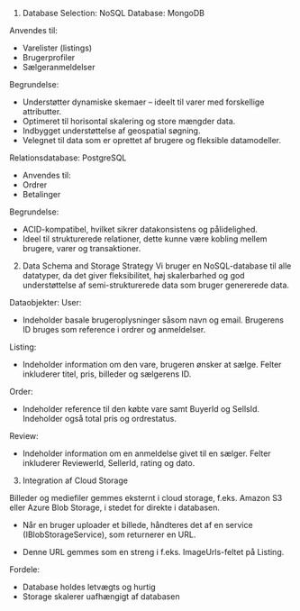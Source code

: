 1. Database Selection:
NoSQL Database: MongoDB

Anvendes til:
- Varelister (listings)
- Brugerprofiler
- Sælgeranmeldelser

Begrundelse:
- Understøtter dynamiske skemaer – ideelt til varer med forskellige attributter.
- Optimeret til horisontal skalering og store mængder data.
- Indbygget understøttelse af geospatial søgning.
- Velegnet til data som er oprettet af brugere og fleksible datamodeller.

Relationsdatabase: PostgreSQL
- Anvendes til:
- Ordrer
- Betalinger

Begrundelse:
- ACID-kompatibel, hvilket sikrer datakonsistens og pålidelighed.
- Ideel til strukturerede relationer, dette kunne være kobling mellem brugere, varer og transaktioner.

2. Data Schema and Storage Strategy
Vi bruger en NoSQL-database til alle datatyper, da det giver fleksibilitet, høj skalerbarhed og god understøttelse af semi-strukturerede data som bruger genererede data.

Dataobjekter:
User:
- Indeholder basale brugeroplysninger såsom navn og email. Brugerens ID bruges som reference i ordrer og anmeldelser.

Listing:
- Indeholder information om den vare, brugeren ønsker at sælge. Felter inkluderer titel, pris, billeder og sælgerens ID.

Order:
- Indeholder reference til den købte vare samt BuyerId og SellsId. Indeholder også total pris og ordrestatus.

Review:
- Indeholder information om en anmeldelse givet til en sælger. Felter inkluderer ReviewerId, SellerId, rating og dato.

3. Integration af Cloud Storage

Billeder og mediefiler gemmes eksternt i cloud storage, f.eks. Amazon S3 eller Azure Blob Storage, i stedet for direkte i databasen.
- Når en bruger uploader et billede, håndteres det af en service (IBlobStorageService), som returnerer en URL.

- Denne URL gemmes som en streng i f.eks. ImageUrls-feltet på Listing.

Fordele:
- Database holdes letvægts og hurtig
- Storage skalerer uafhængigt af databasen
